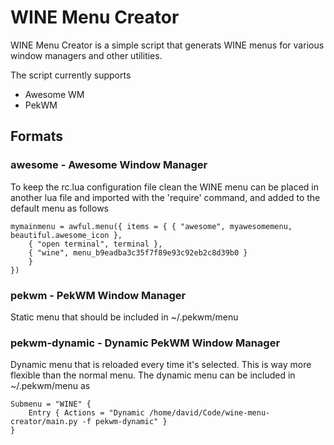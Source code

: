 # WINE Menu Creator

WINE Menu Creator is a simple script that generats WINE menus for various
window managers and other utilities.

The script currently supports

* Awesome WM
* PekWM

## Formats

### awesome - Awesome Window Manager
To keep the rc.lua configuration file clean the WINE menu can be placed in
another lua file and imported with the 'require' command, and added to the
default menu as follows

    mymainmenu = awful.menu({ items = { { "awesome", myawesomemenu, beautiful.awesome_icon },
        { "open terminal", terminal },
        { "wine", menu_b9eadba3c35f7f89e93c92eb2c8d39b0 }
        }
    })

### pekwm - PekWM Window Manager
Static menu that should be included in ~/.pekwm/menu

### pekwm-dynamic - Dynamic PekWM Window Manager
Dynamic menu that is reloaded every time it's selected.
This is way more flexible than the normal menu.
The dynamic menu can be included in ~/.pekwm/menu as

    Submenu = "WINE" {
        Entry { Actions = "Dynamic /home/david/Code/wine-menu-creator/main.py -f pekwm-dynamic" }
    }
